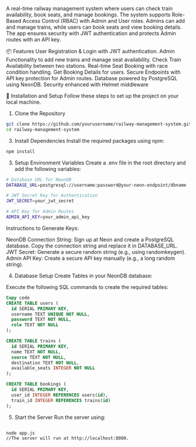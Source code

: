 A real-time railway management system where users can check train availability, book seats, and manage bookings. The system supports Role-Based Access Control (RBAC) with Admin and User roles. Admins can add and manage trains, while users can book seats and view booking details. The app ensures security with JWT authentication and protects Admin routes with an API key.

📦 Features
User Registration & Login with JWT authentication.
Admin Functionality to add new trains and manage seat availability.
Check Train Availability between two stations.
Real-time Seat Booking with race condition handling.
Get Booking Details for users.
Secure Endpoints with API key protection for Admin routes.
Database powered by PostgreSQL using NeonDB.
Security enhanced with Helmet middleware


🚀 Installation and Setup
Follow these steps to set up the project on your local machine.

1. Clone the Repository
```bash
git clone https://github.com/yourusername/railway-management-system.git
cd railway-management-system
```
3. Install Dependencies
Install the required packages using npm:

```bash
npm install
```
3. Setup Environment Variables
Create a .env file in the root directory and add the following variables:
```bash
# Database URL for NeonDB
DATABASE_URL=postgresql://username:password@your-neon-endpoint/dbname

# JWT Secret Key for Authentication
JWT_SECRET=your_jwt_secret

# API Key for Admin Routes
ADMIN_API_KEY=your_admin_api_key
```

Instructions to Generate Keys:

NeonDB Connection String: Sign up at Neon and create a PostgreSQL database. Copy the connection string and replace it in DATABASE_URL.
JWT Secret: Generate a secure random string (e.g., using randomkeygen).
Admin API Key: Create a secure API key manually (e.g., a long random string).

4. Database Setup
Create Tables in your NeonDB database:

Execute the following SQL commands to create the required tables:

```sql
Copy code
CREATE TABLE users (
  id SERIAL PRIMARY KEY,
  username TEXT UNIQUE NOT NULL,
  password TEXT NOT NULL,
  role TEXT NOT NULL
);

CREATE TABLE trains (
  id SERIAL PRIMARY KEY,
  name TEXT NOT NULL,
  source TEXT NOT NULL,
  destination TEXT NOT NULL,
  available_seats INTEGER NOT NULL
);

CREATE TABLE bookings (
  id SERIAL PRIMARY KEY,
  user_id INTEGER REFERENCES users(id),
  train_id INTEGER REFERENCES trains(id)
);
```

5. Start the Server
Run the server using:

```bash

node app.js
//The server will run at http://localhost:8000.
```
